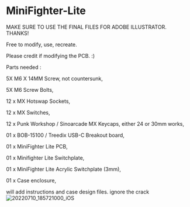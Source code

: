 # MiniFighter-Lite


MAKE SURE TO USE THE FINAL FILES FOR ADOBE ILLUSTRATOR. THANKS!

Free to modify, use, recreate.


Please credit if modifying the PCB. :)


Parts needed :

5X M6 X 14MM Screw, not countersunk,

5X M6 Screw Bolts,

12 x MX Hotswap Sockets,

12 x MX Switches,

12 x Punk Workshop / Sinoarcade MX Keycaps, either 24 or 30mm works,

01 x BOB-15100 / Treedix USB-C Breakout board,

01 x MiniFighter Lite PCB,

01 x Minifighter Lite Switchplate,

01 x MiniFighter Lite Acrylic Switchplate (3mm),

01 x Case enclosure,

will add instructions and case design files. ignore the crack
![20220710_185721000_iOS](https://user-images.githubusercontent.com/42714371/178156550-f5fcf5fb-4150-4905-b869-78bf77bd8d8b.jpg)
